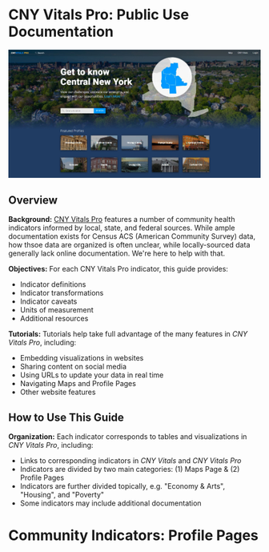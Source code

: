 # CNY Vitals Pro: Public Use Documentation

![Home Screen](https://raw.githubusercontent.com/jamisoncrawford/MetaVitals/master/Images/home_screen_img.jpg)

## Overview

**Background:** [CNY Vitals Pro](https://pro.cnyvitals.org/) features a number of community health indicators informed by local, state, and federal sources. While ample documentation exists for Census ACS (American Community Survey) data, how thsoe data are organized is often unclear, while locally-sourced data generally lack online documentation. We're here to help with that.

**Objectives:** For each CNY Vitals Pro indicator, this guide provides:

* Indicator definitions
* Indicator transformations
* Indicator caveats
* Units of measurement
* Additional resources

**Tutorials:** Tutorials help take full advantage of the many features in *CNY Vitals Pro*, including:

* Embedding visualizations in websites
* Sharing content on social media
* Using URLs to update your data in real time
* Navigating Maps and Profile Pages
* Other website features

## How to Use This Guide

**Organization:** Each indicator corresponds to tables and visualizations in *CNY Vitals Pro*, including:

* Links to corresponding indicators in *CNY Vitals* and *CNY Vitals Pro*
* Indicators are divided by two main categories: (1) Maps Page & (2) Profile Pages
* Indicators are further divided topically, e.g. "Economy & Arts", "Housing", and "Poverty"
* Some indicators may include additional documentation

# Community Indicators: Profile Pages
